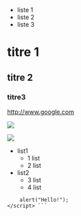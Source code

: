 - liste 1
- liste 2
- liste 3

# titre 1

## titre 2

### titre3

http://www.google.com

![](https://parismatch.be/app/uploads/2019/05/2019-05-17-13_12_01-Tweets-de-Media-par-Grumpy-Cat-@RealGrumpyCat-_-Twitter-1100x715.jpg)

![](https://thumbs.gfycat.com/AnchoredBabyishFruitbat-size_restricted.gif)

* list1
	- 1 list
	- 2 list
* list2
	- 3 list
	- 4 list

``` <script type="text/javascript">
    alert("Hello!");
</script> ```

